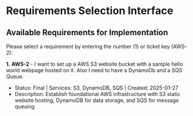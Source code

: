 # Requirements Selection Interface

## Available Requirements for Implementation

Please select a requirement by entering the number (1) or ticket key (AWS-2):

**1.** **AWS-2** - I want to set up a AWS S3 website bucket with a sample hello world webpage hosted on it. Also I need to have a DynamoDb and a SQS Queue.
   - Status: Final | Services: S3, DynamoDB, SQS | Created: 2025-01-27
   - Description: Establish foundational AWS infrastructure with S3 static website hosting, DynamoDB for data storage, and SQS for message queuing